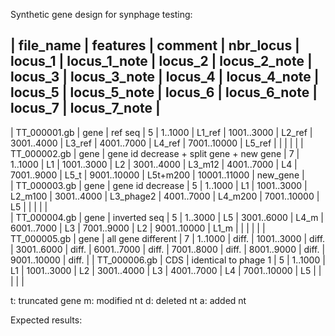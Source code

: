 Synthetic gene design for synphage testing:


| file_name    |  features  | comment                                  | nbr_locus | locus_1 | locus_1_note | locus_2    | locus_2_note | locus_3    | locus_3_note | locus_4    | locus_4_note | locus_5      | locus_5_note | locus_6     | locus_6_note | locus_7      | locus_7_note |
------------------------------------------------------------------------------------------------------
| TT_000001.gb | gene       | ref seq                                  |    5      | 1..1000 | L1_ref       | 1001..3000 | L2_ref       | 3001..4000 | L3_ref       | 4001..7000 | L4_ref       | 7001..10000 | L5_ref        |             |              |              |              |
| TT_000002.gb | gene       | gene id decrease + split gene + new gene |    7      | 1..1000 | L1           | 1001..3000 | L2           | 3001..4000 | L3_m12       | 4001..7000 | L4           | 7001..9000  | L5_t          | 9001..10000 | L5t+m200     | 10001..11000 | new_gene     |  
| TT_000003.gb | gene       | gene id decrease                         |    5      | 1..1000 | L1           | 1001..3000 | L2_m100      | 3001..4000 | L3_phage2    | 4001..7000 | L4_m200      | 7001..10000 | L5            |             |              |              |              |        
| TT_000004.gb | gene       | inverted seq                             |    5      | 1..3000 | L5           | 3001..6000 | L4_m         | 6001..7000 | L3           | 7001..9000 | L2           | 9001..10000 | L1_m          |             |              |              |              |
| TT_000005.gb | gene       | all gene different                       |    7      | 1..1000 | diff.        | 1001..3000 | diff.        | 3001..6000 | diff.        | 6001..7000 | diff.        | 7001..8000  | diff.         | 8001..9000  | diff.        | 9001..10000  | diff.        |
| TT_000006.gb | CDS        | identical to phage 1                     |    5      | 1..1000 | L1           | 1001..3000 | L2           | 3001..4000 | L3           | 4001..7000 | L4           | 7001..10000 | L5            |           |            |         |              |

t: truncated gene
m: modified nt
d: deleted nt
a: added nt



Expected results:
